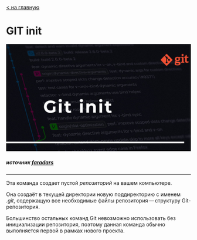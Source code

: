 [< на главную](./readme.md)


# **GIT init**


![git init](./assets/Git-init.jpg)
##### источник [faradars](https://blog.faradars.org/tag/git-init/)

----


Эта команда создает пустой *репозиторий* на вашем компьютере.

Она создаёт в текущей директории новую поддиректорию с именем *.git*, содержащую все необходимые файлы репозитория — структуру Git-репозитория.

Большинство остальных команд Git невозможно использовать без инициализации репозитория, поэтому данная команда обычно выполняется первой в рамках нового проекта.